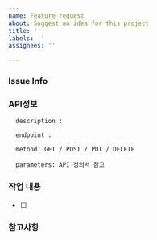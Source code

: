 ```yaml
---
name: Feature request
about: Suggest an idea for this project
title: ''
labels: ''
assignees: ''

---
```


### Issue Info

### API정보
```
  description : 

  endpoint : 
  
  method: GET / POST / PUT / DELETE

  parameters: API 정의서 참고

```

### 작업 내용
- [ ] 

### 참고사항
